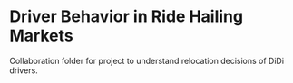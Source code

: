 # Driver Behavior in Ride Hailing Markets
Collaboration folder for project to understand relocation decisions of DiDi drivers.
